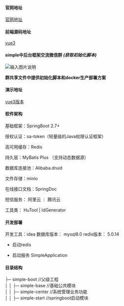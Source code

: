 #### 官网地址

[官网地址](http://frsimple.cn)

#### 前端源码地址

[vue3](https://gitee.com/frsimple/sview)

#### simple中后台框架交流微信群 **_(获取初始化脚本)_**

![输入图片说明](https://pengpengyu-test.oss-cn-zhangjiakou.aliyuncs.com/image/2.jpg)

**群共享文件中提供初始化脚本和docker生产部署方案**

#### 演示地址

[vue3版本](https://svue.frsimple.cn/)

#### 软件架构

基础框架：SpringBoot 2.7+

授权认证：sa-token（轻量级的Java权限认证框架）

高可用缓存：Redis

持久层：MyBatis Plus （支持动态数据源）

数据库连接池：Alibaba.druid

文件存储：minio

在线接口文档：SpringDoc

短信服务： 阿里云 ｜ 腾讯云

工具类： HuTool | IdGenerator

#### 开发部署

开发工具：idea
数据库版本： mysql8.0
redis版本： 5.0.14

- 启动redis

- 启动服务
  SimpleApplication

#### 目录结构

├─ simple-boot //父级工程  
│ │ ├─ simple-base //基础公共模块  
│ │ ├─ simple-center //系统管理业务功能  
│ │ ├─ simple-start //springboot启动模块